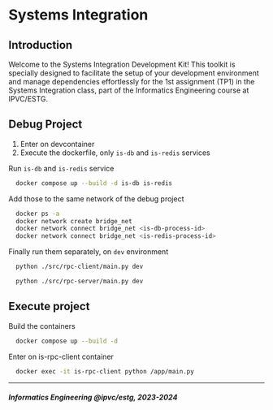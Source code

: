 # Systems Integration #

## Introduction ##

Welcome to the Systems Integration Development Kit! This toolkit is specially designed to facilitate the setup of your development environment and manage dependencies effortlessly for the 1st assignment (TP1) in the Systems Integration class, part of the Informatics Engineering course at IPVC/ESTG.

## Debug Project ##

1. Enter on devcontainer
2. Execute the dockerfile, only `is-db` and `is-redis` services

Run `is-db` and `is-redis` service
```sh
  docker compose up --build -d is-db is-redis
```

Add those to the same network of the debug project
```sh
  docker ps -a
  docker network create bridge_net
  docker network connect bridge_net <is-db-process-id>
  docker network connect bridge_net <is-redis-process-id>
```

Finally run them separately, on `dev` environment
```sh
  python ./src/rpc-client/main.py dev

  python ./src/rpc-server/main.py dev
```

## Execute project ##

Build the containers
```sh
  docker compose up --build -d
```

Enter on is-rpc-client container
```sh
  docker exec -it is-rpc-client python /app/main.py
```
___
#### _Informatics Engineering @ipvc/estg, 2023-2024_ ####